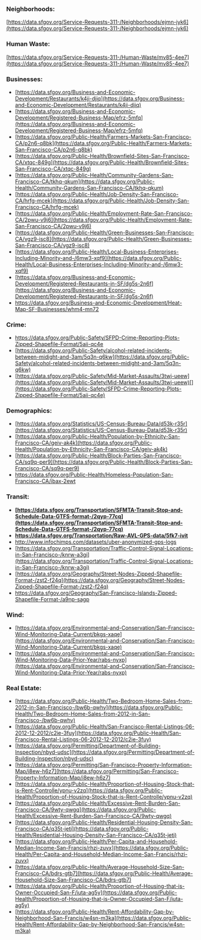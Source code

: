 ### Neighborhoods: 

[https://data.sfgov.org/Service-Requests-311-/Neighborhoods/ejmn-jyk6](https://data.sfgov.org/Service-Requests-311-/Neighborhoods/ejmn-jyk6) 

### Human Waste: 

[https://data.sfgov.org/Service-Requests-311-/Human-Waste/mv85-4ee7](https://data.sfgov.org/Service-Requests-311-/Human-Waste/mv85-4ee7) 

### Businesses:

*   [https://data.sfgov.org/Business-and-Economic-Development/Restaurants/k4ji-djiq](https://data.sfgov.org/Business-and-Economic-Development/Restaurants/k4ji-djiq)
*   [https://data.sfgov.org/Business-and-Economic-Development/Registered-Business-Map/efrz-5mfq](https://data.sfgov.org/Business-and-Economic-Development/Registered-Business-Map/efrz-5mfq)
*   [https://data.sfgov.org/Public-Health/Farmers-Markets-San-Francisco-CA/p2n6-q8bk](https://data.sfgov.org/Public-Health/Farmers-Markets-San-Francisco-CA/p2n6-q8bk)
*   [https://data.sfgov.org/Public-Health/Brownfield-Sites-San-Francisco-CA/xtqc-849g](https://data.sfgov.org/Public-Health/Brownfield-Sites-San-Francisco-CA/xtqc-849g)
*   [https://data.sfgov.org/Public-Health/Community-Gardens-San-Francisco-CA/tkhq-qkum](https://data.sfgov.org/Public-Health/Community-Gardens-San-Francisco-CA/tkhq-qkum)
*   [https://data.sfgov.org/Public-Health/Job-Density-San-Francisco-CA/hrfg-mcek](https://data.sfgov.org/Public-Health/Job-Density-San-Francisco-CA/hrfg-mcek)
*   [https://data.sfgov.org/Public-Health/Employment-Rate-San-Francisco-CA/2pwu-v9j6](https://data.sfgov.org/Public-Health/Employment-Rate-San-Francisco-CA/2pwu-v9j6)
*   [https://data.sfgov.org/Public-Health/Green-Businesses-San-Francisco-CA/vgz9-isc8](https://data.sfgov.org/Public-Health/Green-Businesses-San-Francisco-CA/vgz9-isc8)
*   [https://data.sfgov.org/Public-Health/Local-Business-Enterprises-Including-Minority-and-/6mw3-xqf9](https://data.sfgov.org/Public-Health/Local-Business-Enterprises-Including-Minority-and-/6mw3-xqf9)
*   [https://data.sfgov.org/Business-and-Economic-Development/Registered-Restaurants-in-SF/dg5s-2n6f](https://data.sfgov.org/Business-and-Economic-Development/Registered-Restaurants-in-SF/dg5s-2n6f)
*   [](https://data.sfgov.org/Business-and-Economic-Development/Heat-Map-SF-Businesses/whm4-mn72)https://data.sfgov.org/Business-and-Economic-Development/Heat-Map-SF-Businesses/whm4-mn72

### Crime:

*   [](https://data.sfgov.org/Public-Safety/SFPD-Crime-Reporting-Plots-Zipped-Shapefile-Format/5aii-qc4e)https://data.sfgov.org/Public-Safety/SFPD-Crime-Reporting-Plots-Zipped-Shapefile-Format/5aii-qc4e
*   [](https://data.sfgov.org/Public-Safety/SFPD-Crime-Reporting-Plots-Zipped-Shapefile-Format/5aii-qc4e)[https://data.sfgov.org/Public-Safety/alcohol-related-incidents-between-midight-and-3am/5q3n-q6kw](https://data.sfgov.org/Public-Safety/alcohol-related-incidents-between-midight-and-3am/5q3n-q6kw)
*   [](https://data.sfgov.org/Public-Safety/SFPD-Crime-Reporting-Plots-Zipped-Shapefile-Format/5aii-qc4e)[https://data.sfgov.org/Public-Safety/Mid-Market-Assaults/3twj-ueew](https://data.sfgov.org/Public-Safety/Mid-Market-Assaults/3twj-ueew)[](https://data.sfgov.org/Public-Safety/SFPD-Crime-Reporting-Plots-Zipped-Shapefile-Format/5aii-qc4e)

### Demographics:

*   [https://data.sfgov.org/Statistics/US-Census-Bureau-Data/d53k-r35r](https://data.sfgov.org/Statistics/US-Census-Bureau-Data/d53k-r35r)
*   [https://data.sfgov.org/Public-Health/Population-by-Ethnicity-San-Francisco-CA/geiv-ak4k](https://data.sfgov.org/Public-Health/Population-by-Ethnicity-San-Francisco-CA/geiv-ak4k)
*   [https://data.sfgov.org/Public-Health/Block-Parties-San-Francisco-CA/sq9q-per9](https://data.sfgov.org/Public-Health/Block-Parties-San-Francisco-CA/sq9q-per9)
*   https://data.sfgov.org/Public-Health/Homeless-Population-San-Francisco-CA/ibax-2ewt

### Transit:

*   **[https://data.sfgov.org/Transportation/SFMTA-Transit-Stop-and-Schedule-Data-GTFS-format-/2qyp-77cq](https://data.sfgov.org/Transportation/SFMTA-Transit-Stop-and-Schedule-Data-GTFS-format-/2qyp-77cq)**
*   **https://data.sfgov.org/Transportation/Raw-AVL-GPS-data/5fk7-ivit**
*   http://www.infochimps.com/datasets/uber-anonymized-gps-logs
*   [https://data.sfgov.org/Transportation/Traffic-Control-Signal-Locations-in-San-Francisco-/knrw-a3gi](https://data.sfgov.org/Transportation/Traffic-Control-Signal-Locations-in-San-Francisco-/knrw-a3gi)
*   [https://data.sfgov.org/Geography/Street-Nodes-Zipped-Shapefile-Format-/zst2-f24q](https://data.sfgov.org/Geography/Street-Nodes-Zipped-Shapefile-Format-/zst2-f24q)
*   https://data.sfgov.org/Geography/San-Francisco-Islands-Zipped-Shapefile-Format-/a9np-sagp

### Wind:

*   [https://data.sfgov.org/Environmental-and-Conservation/San-Francisco-Wind-Monitoring-Data-Current/bkgs-xaqe](https://data.sfgov.org/Environmental-and-Conservation/San-Francisco-Wind-Monitoring-Data-Current/bkgs-xaqe)
*   [https://data.sfgov.org/Environmental-and-Conservation/San-Francisco-Wind-Monitoring-Data-Prior-Year/rabs-nyxp](https://data.sfgov.org/Environmental-and-Conservation/San-Francisco-Wind-Monitoring-Data-Prior-Year/rabs-nyxp)

### Real Estate:

*   [https://data.sfgov.org/Public-Health/Two-Bedroom-Home-Sales-from-2012-in-San-Francisco-/bw6b-qwhv](https://data.sfgov.org/Public-Health/Two-Bedroom-Home-Sales-from-2012-in-San-Francisco-/bw6b-qwhv)
*   [https://data.sfgov.org/Public-Health/San-Francisco-Rental-Listings-06-2012-12-2012/c2ie-3fuy](https://data.sfgov.org/Public-Health/San-Francisco-Rental-Listings-06-2012-12-2012/c2ie-3fuy)
*   [https://data.sfgov.org/Permitting/Department-of-Building-Inspection/nbyd-udsc](https://data.sfgov.org/Permitting/Department-of-Building-Inspection/nbyd-udsc)
*   [https://data.sfgov.org/Permitting/San-Francisco-Property-Information-Map/i8ew-h6z7](https://data.sfgov.org/Permitting/San-Francisco-Property-Information-Map/i8ew-h6z7)
*   [https://data.sfgov.org/Public-Health/Proportion-of-Housing-Stock-that-is-Rent-Controlle/ypnu-v2zq](https://data.sfgov.org/Public-Health/Proportion-of-Housing-Stock-that-is-Rent-Controlle/ypnu-v2zq)
*   [https://data.sfgov.org/Public-Health/Excessive-Rent-Burden-San-Francisco-CA/9wty-qwgq](https://data.sfgov.org/Public-Health/Excessive-Rent-Burden-San-Francisco-CA/9wty-qwgq)
*   [https://data.sfgov.org/Public-Health/Residential-Housing-Density-San-Francisco-CA/q35t-jeti](https://data.sfgov.org/Public-Health/Residential-Housing-Density-San-Francisco-CA/q35t-jeti)
*   [https://data.sfgov.org/Public-Health/Per-Capita-and-Household-Median-Income-San-Francis/rhzi-zuvx](https://data.sfgov.org/Public-Health/Per-Capita-and-Household-Median-Income-San-Francis/rhzi-zuvx)
*   [https://data.sfgov.org/Public-Health/Average-Household-Size-San-Francisco-CA/bdrs-gtb7](https://data.sfgov.org/Public-Health/Average-Household-Size-San-Francisco-CA/bdrs-gtb7)
*   [https://data.sfgov.org/Public-Health/Proportion-of-Housing-that-is-Owner-Occupied-San-F/iuta-ag5y](https://data.sfgov.org/Public-Health/Proportion-of-Housing-that-is-Owner-Occupied-San-F/iuta-ag5y)
*   [https://data.sfgov.org/Public-Health/Rent-Affordability-Gap-by-Neighborhood-San-Francis/w4sn-m3ka](https://data.sfgov.org/Public-Health/Rent-Affordability-Gap-by-Neighborhood-San-Francis/w4sn-m3ka)
